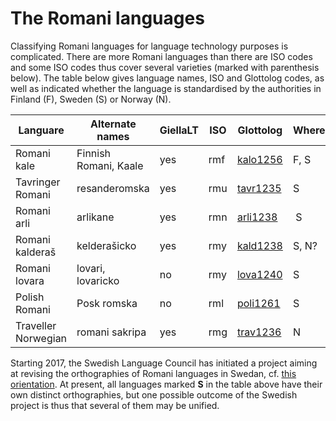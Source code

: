 The Romani languages
====================

Classifying Romani languages for language technology purposes is complicated. There are more Romani languages than there are ISO codes and some ISO codes thus cover several varieties (marked with parenthesis below). The table below gives language names, ISO and Glottolog codes, as well as indicated whether the language is standardised by the authorities in Finland (F), Sweden (S) or Norway (N).


|   Languare | Alternate names | GiellaLT | ISO | Glottolog | Where 
| --- | --- | --- | --- | --- | ---
| Romani kale         | Finnish Romani, Kaale | yes | rmf | [kalo1256](https://glottolog.org/resource/languoid/id/kalo1256) | F, S
| Tavringer Romani    | resanderomska         | yes | rmu | [tavr1235](https://glottolog.org/resource/languoid/id/tavr1235) | S
| Romani arli         | arlikane              | yes | rmn | [arli1238](https://glottolog.org/resource/languoid/id/arli1238) | S
| Romani kalderaš     | kelderašicko          | yes | rmy | [kald1238](https://glottolog.org/resource/languoid/id/kald1238) | S, N?
| Romani lovara       | lovari, lovaricko     | no  | rmy | [lova1240](https://glottolog.org/resource/languoid/id/lova1240) | S
| Polish Romani       | Posk romska           | no  | rml | [poli1261](https://glottolog.org/resource/languoid/id/poli1261) | S
| Traveller Norwegian | romani sakripa        | yes | rmg | [trav1236](https://glottolog.org/resource/languoid/id/trav1236) | N

Starting 2017, the Swedish Language Council has initiated a project aiming at revising the orthographies of Romani languages in Swedan, cf. [this orientation](https://www.isof.se/lar-dig-mer/kunskapsbanker/lar-dig-mer-om-nationella-minoritetssprak/romska/det-romska-spraket). At present, all languages marked **S** in the table above have their own distinct orthographies, but one possible outcome of the Swedish project  is thus that several of them may be unified. 


